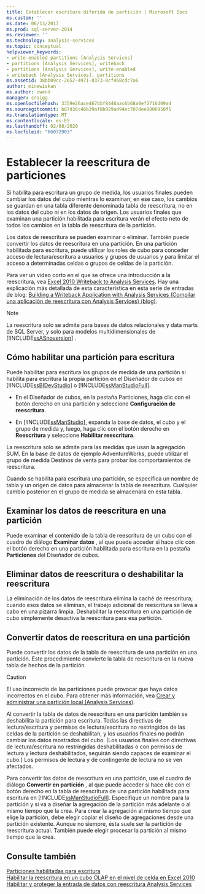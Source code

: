 ```yaml
---
title: Establecer escritura diferida de partición | Microsoft Docs
ms.custom: ''
ms.date: 06/13/2017
ms.prod: sql-server-2014
ms.reviewer: ''
ms.technology: analysis-services
ms.topic: conceptual
helpviewer_keywords:
- write-enabled partitions [Analysis Services]
- partitions [Analysis Services], writeback
- partitions [Analysis Services], write-enabled
- writeback [Analysis Services], partitions
ms.assetid: 38bb09cc-2652-4971-8373-0cf468cdc7a6
author: minewiskan
ms.author: owend
manager: craigg
ms.openlocfilehash: 3359e26ace467bbf8446aac6b68a0ef2716d09a4
ms.sourcegitcommit: b87d36c46b39af8b929ad94ec707dee8800950f5
ms.translationtype: MT
ms.contentlocale: es-ES
ms.lasthandoff: 02/08/2020
ms.locfileid: "66072903"
---
```

# <a name="set-partition-writeback"></a>Establecer la reescritura de particiones
  Si habilita para escritura un grupo de medida, los usuarios finales pueden cambiar los datos del cubo mientras lo examinan; en ese caso, los cambios se guardan en una tabla diferente denominada tabla de reescritura, no en los datos del cubo ni en los datos de origen. Los usuarios finales que examinan una partición habilitada para escritura verán el efecto neto de todos los cambios en la tabla de reescritura de la partición.  
  
 Los datos de reescritura se pueden examinar o eliminar. También puede convertir los datos de reescritura en una partición. En una partición habilitada para escritura, puede utilizar los roles de cubo para conceder acceso de lectura/escritura a usuarios y grupos de usuarios y para limitar el acceso a determinadas celdas o grupos de celdas de la partición.  
  
 Para ver un vídeo corto en el que se ofrece una introducción a la reescritura, vea [Excel 2010 Writeback to Analysis Services](https://go.microsoft.com/fwlink/p/?LinkId=394951). Hay una explicación más detallada de esta característica en esta serie de entradas de blog: [Building a Writeback Application with Analysis Services (Compilar una aplicación de reescritura con Analysis Services) (blog)](https://go.microsoft.com/fwlink/?LinkId=394977).  
  
> [!NOTE]  
>  La reescritura solo se admite para bases de datos relacionales y data marts de SQL Server, y solo para modelos multidimensionales de [!INCLUDE[ssASnoversion](../../includes/ssasnoversion-md.md)] .  
  
## <a name="how-to-write-enable-a-partition"></a>Cómo habilitar una partición para escritura  
 Puede habilitar para escritura los grupos de medida de una partición si habilita para escritura la propia partición en el Diseñador de cubos en [!INCLUDE[ssBIDevStudio](../../includes/ssbidevstudio-md.md)] o [!INCLUDE[ssManStudioFull](../../includes/ssmanstudiofull-md.md)].  
  
-   En el Diseñador de cubos, en la pestaña Particiones, haga clic con el botón derecho en una partición y seleccione **Configuración de reescritura**.  
  
-   En [!INCLUDE[ssManStudio](../../includes/ssmanstudio-md.md)], expanda la base de datos, el cubo y el grupo de medida y, luego, haga clic con el botón derecho en **Reescritura** y seleccione **Habilitar reescritura**.  
  
 La reescritura solo se admite para las medidas que usan la agregación SUM. En la base de datos de ejemplo AdventureWorks, puede utilizar el grupo de medida Destinos de venta para probar los comportamientos de reescritura.  
  
 Cuando se habilita para escritura una partición, se especifica un nombre de tabla y un origen de datos para almacenar la tabla de reescritura. Cualquier cambio posterior en el grupo de medida se almacenará en esta tabla.  
  
## <a name="browse-writeback-data-in-a-partition"></a>Examinar los datos de reescritura en una partición  
 Puede examinar el contenido de la tabla de reescritura de un cubo con el cuadro de diálogo **Examinar datos** , al que puede acceder si hace clic con el botón derecho en una partición habilitada para escritura en la pestaña **Particiones** del Diseñador de cubos.  
  
## <a name="delete-writeback-data-or-disable-writeback"></a>Eliminar datos de reescritura o deshabilitar la reescritura  
 La eliminación de los datos de reescritura elimina la caché de reescritura; cuando esos datos se eliminan, el trabajo adicional de reescritura se lleva a cabo en una pizarra limpia. Deshabilitar la reescritura en una partición de cubo simplemente desactiva la reescritura para esa partición.  
  
## <a name="convert-writeback-data-to-a-partition"></a>Convertir datos de reescritura en una partición  
 Puede convertir los datos de la tabla de reescritura de una partición en una partición. Este procedimiento convierte la tabla de reescritura en la nueva tabla de hechos de la partición.  
  
> [!CAUTION]  
>  El uso incorrecto de las particiones puede provocar que haya datos incorrectos en el cubo. Para obtener más información, vea [Crear y administrar una partición local &#40;Analysis Services&#41;](create-and-manage-a-local-partition-analysis-services.md).  
  
 Al convertir la tabla de datos de reescritura en una partición también se deshabilita la partición para escritura. Todas las directivas de lectura/escritura y permisos de lectura/escritura no restringidos de las celdas de la partición se deshabilitan, y los usuarios finales no podrán cambiar los datos mostrados del cubo. (Los usuarios finales con directivas de lectura/escritura no restringidas deshabilitadas o con permisos de lectura y lectura deshabilitados, seguirán siendo capaces de examinar el cubo.) Los permisos de lectura y de contingente de lectura no se ven afectados.  
  
 Para convertir los datos de reescritura en una partición, use el cuadro de diálogo **Convertir en partición** , al que puede acceder si hace clic con el botón derecho en la tabla de reescritura de una partición habilitada para escritura en [!INCLUDE[ssManStudioFull](../../includes/ssmanstudiofull-md.md)]. Especifique un nombre para la partición y si va a diseñar la agregación de la partición más adelante o al mismo tiempo que la crea. Para crear la agregación al mismo tiempo que elige la partición, debe elegir copiar el diseño de agregaciones desde una partición existente. Aunque no siempre, ésta suele ser la partición de reescritura actual. También puede elegir procesar la partición al mismo tiempo que la crea.  
  
## <a name="see-also"></a>Consulte también  
 [Particiones habilitadas para escritura](../multidimensional-models-olap-logical-cube-objects/partitions-write-enabled-partitions.md)   
 [Habilitar la reescritura en un cubo OLAP en el nivel de celda en Excel 2010](https://go.microsoft.com/fwlink/p/?LinkId=394952)   
 [Habilitar y proteger la entrada de datos con reescritura Analysis Services](https://go.microsoft.com/fwlink/p/?LinkId=394953)  
  
  
